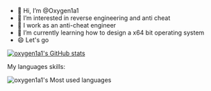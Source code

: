 - 👋 Hi, I’m @Oxygen1a1
- 👀 I’m interested in reverse engineering and anti cheat
- 👨 I work as an anti-cheat engineer
- 🌱 I’m currently learning how to design a x64 bit operating system
- 😄 Let's go


[![oxygen1a1's GitHub stats](https://github-readme-stats-git-masterrstaa-rickstaa.vercel.app/api?username=Oxygen1a1)](https://github.com/anuraghazra/github-readme-stats)

My languages skills:

![oxygen1a1's Most used languages](https://github-readme-stats.vercel.app/api/top-langs?username=Oxygen1a1&show_icons=true&count_private=true&theme=gotham)

